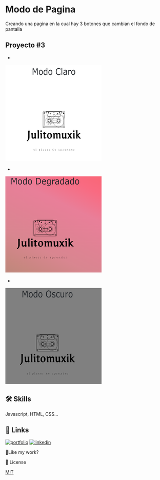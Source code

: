 # Modo de Pagina

Creando una pagina en la cual hay 3 botones que cambian el fondo de pantalla 

<h2>Proyecto #3</h2>

- 
<img src="img/pagina1.png" alt="project-1" width="300" height="300/">

-
<img src="img/pagina2.png" alt="project-3" width="300" height="300/">

-
<img src="img/pagina3.png" alt="project-3" width="300" height="300/">

## 🛠 Skills
Javascript, HTML, CSS...
## 🔗 Links
[![portfolio](https://img.shields.io/badge/my_portfolio-000?style=for-the-badge&logo=ko-fi&logoColor=white)](https://katherineoelsner.com/)
[![linkedin](https://img.shields.io/badge/linkedin-0A66C2?style=for-the-badge&logo=linkedin&logoColor=white)](https://www.linkedin.com/in/julian-aguilar-/)


💖Like my work?

📜 License

[MIT](https://choosealicense.com/licenses/mit/)